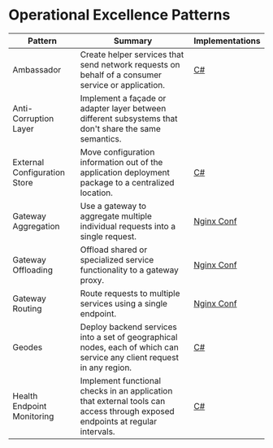 # Operational Excellence Patterns

| Pattern | Summary | Implementations |
| --- | --- | --- |
| Ambassador | Create helper services that send network requests on behalf of a consumer service or application. | [C#](https://docs.microsoft.com/en-us/azure/architecture/patterns/ambassador#example) |
| Anti-Corruption Layer | Implement a façade or adapter layer between different subsystems that don't share the same semantics. |  |
| External Configuration Store | Move configuration information out of the application deployment package to a centralized location. | [C#](https://docs.microsoft.com/en-us/azure/architecture/patterns/external-configuration-store#example) |
| Gateway Aggregation | Use a gateway to aggregate multiple individual requests into a single request. | [Nginx Conf](https://docs.microsoft.com/en-us/azure/architecture/patterns/gateway-aggregation#example) |
| Gateway Offloading | Offload shared or specialized service functionality to a gateway proxy. | [Nginx Conf](https://docs.microsoft.com/en-us/azure/architecture/patterns/gateway-offloading#example) |
| Gateway Routing | Route requests to multiple services using a single endpoint. | [Nginx Conf](https://docs.microsoft.com/en-us/azure/architecture/patterns/gateway-routing#example) |
| Geodes | Deploy backend services into a set of geographical nodes, each of which can service any client request in any region. | [C#](https://docs.microsoft.com/en-us/azure/architecture/patterns/retry#example) |
| Health Endpoint Monitoring | Implement functional checks in an application that external tools can access through exposed endpoints at regular intervals. | [C#](https://docs.microsoft.com/en-us/azure/architecture/patterns/health-endpoint-monitoring#example) |
